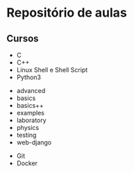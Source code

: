 # Repositório de aulas

## Cursos

* C
* C++
* Linux Shell e Shell Script
* Python3
 - advanced
 - basics
 - basics++
 - examples
 - laboratory
 - physics
 - testing
 - web-django
* Git
* Docker
